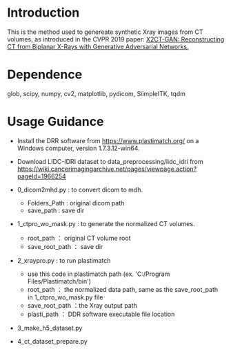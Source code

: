 # Introduction
This is the method used to genereate synthetic Xray images from CT volumes, as introduced in the CVPR 2019 paper: [X2CT-GAN: Reconstructing CT from Biplanar X-Rays with Generative Adversarial Networks.](https://arxiv.org/abs/1905.06902)

# Dependence
glob, scipy, numpy, cv2, matplotlib, pydicom, SiimpleITK, tqdm


# Usage Guidance

- Install the DRR software from https://www.plastimatch.org/ on a Windows computer, version 1.7.3.12-win64. 
- Download LIDC-IDRI dataset to data_preprocessing/lidc_idri from https://wiki.cancerimagingarchive.net/pages/viewpage.action?pageId=1966254

- 0_dicom2mhd.py : to convert dicom to mdh.
    * Folders_Path : original dicom path
    * save_path : save dir
- 1_ctpro_wo_mask.py : to generate the normalized CT volumes.
    * root_path ： original CT volume root 
    * save_root_path ： save dir 
- 2_xraypro.py : to run plastimatch
    * use this code in plastimatch path (ex. 'C:/Program Files/Plastimatch/bin')
    * root_path ： the normalized data path, same as the save_root_path in 1_ctpro_wo_mask.py file
    * save_root_path ：the Xray output path
    * plasti_path ： DDR software executable file location 
- 3_make_h5_dataset.py
- 4_ct_dataset_prepare.py